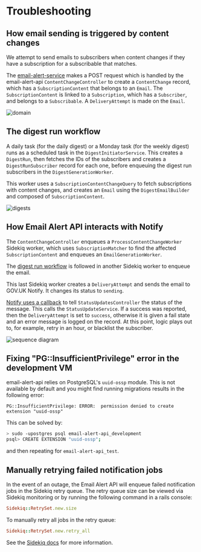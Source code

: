 # Troubleshooting

## How email sending is triggered by content changes

We attempt to send emails to subscribers when content changes if they have a subscription for a subscribable that matches.

The [email-alert-service] makes a POST request which is handled by the email-alert-api `ContentChangeController`
to create a `ContentChange` record, which has a `SubscriptionContent` that belongs to an `Email`.
The `SubscriptionContent` is linked to a `Subscription`, which has a `Subscriber`, and belongs to a `Subscribable`.
A `DeliveryAttempt` is made on the `Email`.

![domain](https://github.com/alphagov/email-alert-api/blob/master/doc/domain.png?raw=true)

[email-alert-service]: https://github.com/alphagov/email-alert-service

## The digest run workflow

A daily task (for the daily digest) or a Monday task (for the weekly digest) runs as a scheduled task in the `DigestInitiatorService`. This creates a `DigestRun`, then fetches the IDs of the subscribers and creates a `DigestRunSubscriber` record for each one, before enqueuing the digest run subscribers in the `DigestGenerationWorker`.

This worker uses a `SubscriptionContentChangeQuery` to fetch subscriptions with content changes, and creates an `Email` using the `DigestEmailBuilder` and composed of `SubscriptionContent`.

![digests](https://github.com/alphagov/email-alert-api/blob/master/doc/digests.png?raw=true)

## How Email Alert API interacts with Notify

The `ContentChangeController` enqueues a `ProcessContentChangeWorker` Sidekiq worker, which
uses `SubscriptionMatcher` to find the affected `SubscriptionContent` and enqueues an `EmailGenerationWorker`.

The [digest run workflow](#the-digest-run-workflow) is followed in another Sidekiq worker to enqueue the email.

This last Sidekiq worker creates a `DeliveryAttempt` and sends the email to GOV.UK Notify. It changes its status to `sending`.

[Notify uses a callback][notify-callback] to tell `StatusUpdatesController` the status of the message.
This calls the `StatusUpdateService`. If a success was reported, then the `DeliveryAttempt` is set to `success`,
otherwise it is given a fail state and an error message is logged on the record.
At this point, logic plays out to, for example, retry in an hour, or blacklist the subscriber.

![sequence diagram](https://github.com/alphagov/email-alert-api/blob/master/doc/sequence_diagram.png?raw=true)

[notify-callback]: https://docs.notifications.service.gov.uk/ruby.html#delivery-receipts

## Fixing "PG::InsufficientPrivilege" error in the development VM

email-alert-api relies on PostgreSQL's `uuid-ossp` module. This is not
available by default and you might find running migrations results in
the following error:

```
PG::InsufficientPrivilege: ERROR:  permission denied to create extension "uuid-ossp"
```

This can be solved by:

```bash
> sudo -upostgres psql email-alert-api_development
psql> CREATE EXTENSION "uuid-ossp";
```

and then repeating for `email-alert-api_test`.

## Manually retrying failed notification jobs

In the event of an outage, the Email Alert API will enqueue failed
notification jobs in the Sidekiq retry queue. The retry queue size
can be viewed via Sidekiq monitoring or by running the following
command in a rails console:

```ruby
Sidekiq::RetrySet.new.size
```

To manually retry all jobs in the retry queue:

```ruby
Sidekiq::RetrySet.new.retry_all
```

See the [Sidekiq docs](https://github.com/mperham/sidekiq/wiki/API)
for more information.

